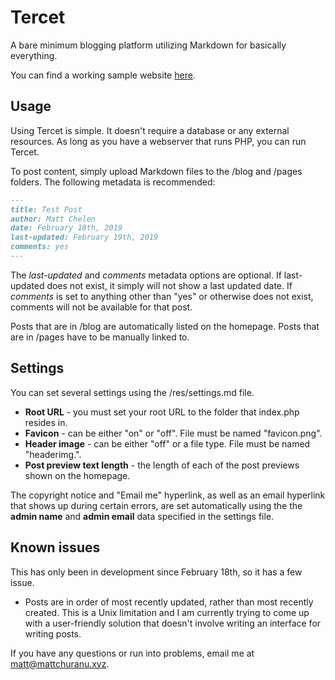 # Tercet

A bare minimum blogging platform utilizing Markdown for basically everything.

You can find a working sample website [here](http://mattchuranu.xyz/tercet/).

## Usage

Using Tercet is simple. It doesn't require a database or any external resources. As long as you have a webserver that runs PHP, you can run Tercet.

To post content, simply upload Markdown files to the /blog and /pages folders. The following metadata is recommended:

```Markdown
---
title: Test Post
author: Matt Chelen
date: February 18th, 2019
last-updated: February 19th, 2019
comments: yes
---
```

The _last-updated_ and _comments_ metadata options are optional. If last-updated does not exist, it simply will not show a last updated date. If _comments_ is set to anything other than "yes" or otherwise does not exist, comments will not be available for that post.

Posts that are in /blog are automatically listed on the homepage. Posts that are in /pages have to be manually linked to.

## Settings

You can set several settings using the /res/settings.md file.

- **Root URL** - you must set your root URL to the folder that index.php resides in.
- **Favicon** - can be either "on" or "off". File must be named "favicon.png".
- **Header image** - can be either "off" or a file type. File must be named "headerimg.<file type>".
- **Post preview text length** - the length of each of the post previews shown on the homepage.

The copyright notice and "Email me" hyperlink, as well as an email hyperlink that shows up during certain errors, are set automatically using the the **admin name** and **admin email** data specified in the settings file.

## Known issues

This has only been in development since February 18th, so it has a few issue.

- Posts are in order of most recently updated, rather than most recently created. This is a Unix limitation and I am currently trying to come up with a user-friendly solution that doesn't involve writing an interface for writing posts.

If you have any questions or run into problems, email me at matt@mattchuranu.xyz.
